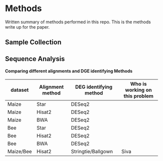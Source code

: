 # Methods

Written summary of methods performed in this repo. This is the methods write up for the paper.

## Sample Collection

## Sequence Analysis


#### Comparing different alignments and DGE identifying Methods

| dataset | Alignment method | DEG identifying method | Who is working on this problem |
| --- | --- | --- | --- |
| Maize | Star | DESeq2 | |
| Maize | Hisat2 | DESeq2 | |
| Maize | BWA | DESeq2 | |  
| Bee | Star | DESeq2 | |
| Bee | Hisat2 | DESeq2 | |
| Bee | BWA | DESeq2 | |
|Maize/Bee| Hisat2|Stringtie/Ballgown | Siva|
